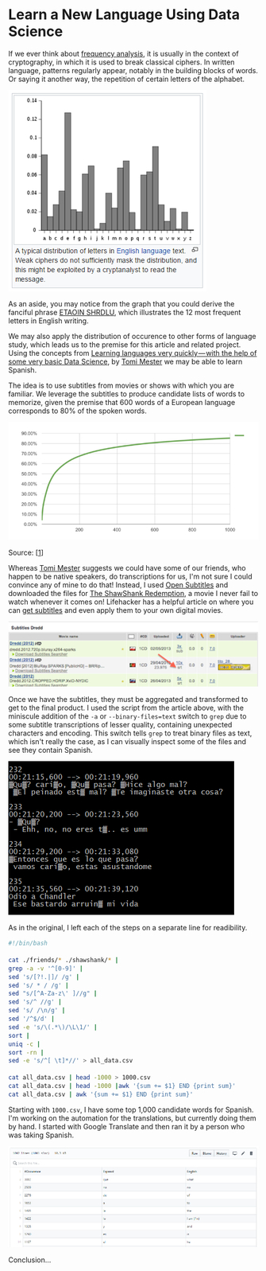 # Learn a New Language Using Data Science

If we ever think about [frequency analysis](https://en.wikipedia.org/wiki/Frequency_analysis), it is usually in the context of cryptography, in which it is used to break classical ciphers. In written language, patterns regularly appear, notably in the building blocks of words. Or saying it another way, the repetition of certain letters of the alphabet.

![English Letter Distribution](images/eng-letter-dist.png)

As an aside, you may notice from the graph that you could derive the fanciful phrase [ETAOIN SHRDLU](https://en.wikipedia.org/wiki/Etaoin_shrdlu), which illustrates the 12 most frequent letters in English writing.

We may also apply the distribution of occurence to other forms of language study, which leads us to the premise for this article and related project. Using the concepts from [Learning languages very quickly — with the help of some very basic Data Science](https://hackernoon.com/learning-languages-very-quickly-with-the-help-of-some-very-basic-data-science-cdbf95288333), by [Tomi Mester](https://twitter.com/data36_com) we may be able to learn Spanish.

The idea is to use subtitles from movies or shows with which you are familiar. We leverage the subtitles to produce candidate lists of words to memorize, given the premise that 600 words of a European language corresponds to 80% of the spoken words.

![Word Correlation](images/80percent.png)

Source: \[[1](https://hackernoon.com/learning-languages-very-quickly-with-the-help-of-some-very-basic-data-science-cdbf95288333)\]

Whereas [Tomi Mester](https://twitter.com/data36_com) suggests we could have some of our friends, who happen to be native speakers, do transcriptions for us, I'm not sure I could convince any of mine to do that! Instead, I used [Open Subtitles](https://www.opensubtitles.org/) and downloaded the files for [The ShawShank Redemption](http://www.imdb.com/title/tt0111161/), a movie I never fail to watch whenever it comes on! Lifehacker has a helpful article on where you can [get subtitles](https://lifehacker.com/how-to-get-subtitles-on-your-digital-movies-489535336) and even apply them to your own digital movies.

![Subtitles](images/subtitles.png)

Once we have the subtitles, they must be aggregated and transformed to get to the final product. I used the script from the article above, with the miniscule addition of the `-a` or `--binary-files=text` switch to `grep` due to some subtitle transcriptions of lesser quality, containing unexpected characters and encoding. This switch tells `grep` to treat binary files as text, which isn't really the case, as I can visually inspect some of the files and see they contain Spanish.

![Poor Quality](images/poor-qual-subtitle.png)

As in the original, I left each of the steps on a separate line for readibility.

```bash
#!/bin/bash

cat ./friends/* ./shawshank/* |
grep -a -v '^[0-9]' |
sed 's/[?!.|]/ /g' |
sed 's/ * / /g' |
sed "s/[^A-Za-z\' ]//g" |
sed 's/^ //g' |
sed 's/ /\n/g' |
sed '/^$/d' |
sed -e 's/\(.*\)/\L\1/' |
sort |
uniq -c |
sort -rn |
sed -e 's/^[ \t]*//' > all_data.csv

cat all_data.csv | head -1000 > 1000.csv
cat all_data.csv | head -1000 |awk '{sum += $1} END {print sum}'
cat all_data.csv | awk '{sum += $1} END {print sum}'
```

Starting with `1000.csv`, I have some top 1,000 candidate words for Spanish. I'm working on the automation for the translations, but currently doing them by hand. I started with Google Translate and then ran it by a person who was taking Spanish.

![Pretty TSV](images/pretty-tsv.png)

Conclusion...
